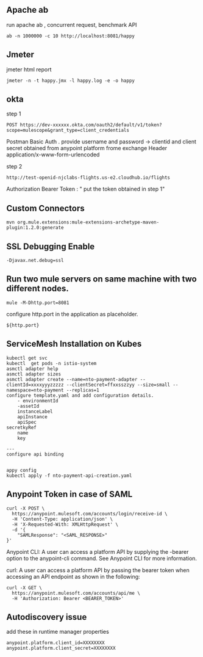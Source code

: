 ## Apache ab
run apache ab , concurrent request, benchmark API
```
ab -n 1000000 -c 10 http://localhost:8081/happy
```

## Jmeter
jmeter html report
```
jmeter -n -t happy.jmx -l happy.log -e -o happy
```

## okta

step 1
```
POST https://dev-xxxxxx.okta.com/oauth2/default/v1/token?scope=mulescope&grant_type=client_credentials
```
Postman Basic Auth . provide username and password -> clientid and client secret obtained from anypoint platform frome exchange
Header application/x-www-form-urlencoded

step 2
```
http://test-openid-njclabs-flights.us-e2.cloudhub.io/flights
```
Authorization Bearer Token : " put the token obtained in step 1"


## Custom Connectors

```
mvn org.mule.extensions:mule-extensions-archetype-maven-plugin:1.2.0:generate
```

## SSL Debugging Enable

```
-Djavax.net.debug=ssl
```

## Run two mule servers on same machine with two different nodes.
```
mule -M-Dhttp.port=8081
```

configure http.port in the application as placeholder.
```
${http.port}
```
## ServiceMesh Installation on Kubes

```
kubectl get svc
kubectl  get pods -n istio-system
asmctl adapter help
asmctl adapter sizes
asmctl adapter create --name=nto-payment-adapter --clientId=xxxxyyyzzzzz --clientSecret=ffxxsszzyy --size=small --namespace=nto-payment --replicas=1
configure template.yaml and add configuration details.
	- environmentId
	-assetId
	instanceLabel
	apiInstance
	apiSpec
secretkyRef
	name
	key

---
configure api binding
 

appy config
kubectl apply -f nto-payment-api-creation.yaml

```

## Anypoint Token in case of SAML
```
curl -X POST \
  https://anypoint.mulesoft.com/accounts/login/receive-id \
  -H 'Content-Type: application/json' \
  -H 'X-Requested-With: XMLHttpRequest' \
  -d '{
    "SAMLResponse": "<SAML_RESPONSE>"
}'
```
Anypoint CLI: A user can access a platform API by supplying the -bearer option to the anypoint-cli command. See Anypoint CLI for more information.

curl: A user can access a platform API by passing the bearer token when accessing an API endpoint as shown in the following:
```
curl -X GET \
  https://anypoint.mulesoft.com/accounts/api/me \
  -H 'Authorization: Bearer <BEARER_TOKEN>'
```

## Autodiscovery issue

add these in runtime manager properties

```
anypoint.platform.client_id=XXXXXXXX
anypoint.platform.client_secret=XXXXXXXX
```
